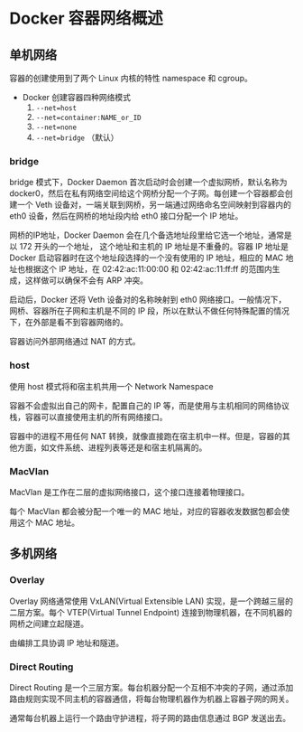 # Docker 容器网络概述
## 单机网络
容器的创建使用到了两个 Linux 内核的特性 namespace 和 cgroup。

- Docker 创建容器四种网络模式
  1. `--net=host`
  2. `--net=container:NAME_or_ID`
  3. `--net=none`
  4. `--net=bridge` （默认）

### bridge
bridge 模式下，Docker Daemon 首次启动时会创建一个虚拟网桥，默认名称为 docker0，然后在私有网络空间给这个网桥分配一个子网。每创建一个容器都会创建一个 Veth 设备对，一端关联到网桥，另一端通过网络命名空间映射到容器内的 eth0 设备，然后在网桥的地址段内给 eth0 接口分配一个 IP 地址。

网桥的IP地址，Docker Daemon 会在几个备选地址段里给它选一个地址，通常是以 172 开头的一个地址， 这个地址和主机的 IP 地址是不重叠的。容器 IP 地址是 Docker 启动容器时在这个地址段选择的一个没有使用的 IP 地址，相应的 MAC 地址也根据这个 IP 地址，在 02:42:ac:11:00:00 和 02:42:ac:11:ff:ff 的范围内生成，这样做可以确保不会有 ARP 冲突。

启动后，Docker 还将 Veth 设备对的名称映射到 eth0 网络接口。一般情况下，网桥、容器所在子网和主机是不同的 IP 段，所以在默认不做任何特殊配置的情况下，在外部是看不到容器网络的。

容器访问外部网络通过 NAT 的方式。

### host
使用 host 模式将和宿主机共用一个 Network Namespace

容器不会虚拟出自己的网卡，配置自己的 IP 等，而是使用与主机相同的网络协议栈，容器可以直接使用主机的所有网络接口。

容器中的进程不用任何 NAT 转换，就像直接跑在宿主机中一样。但是，容器的其他方面，如文件系统、进程列表等还是和宿主机隔离的。

### MacVlan
MacVlan 是工作在二层的虚拟网络接口，这个接口连接着物理接口。

每个 MacVlan 都会被分配一个唯一的 MAC 地址，对应的容器收发数据包都会使用这个 MAC 地址。


## 多机网络
### Overlay
Overlay 网络通常使用 VxLAN(Virtual Extensible LAN) 实现，是一个跨越三层的二层方案。每个 VTEP(Virtual Tunnel Endpoint) 连接到物理机器，在不同机器的网桥之间建立起隧道。

由编排工具协调 IP 地址和隧道。

### Direct Routing
Direct Routing 是一个三层方案。每台机器分配一个互相不冲突的子网，通过添加路由规则实现不同主机的容器通信，将每台物理机器作为机器上容器子网的网关。

通常每台机器上运行一个路由守护进程，将子网的路由信息通过 BGP 发送出去。

